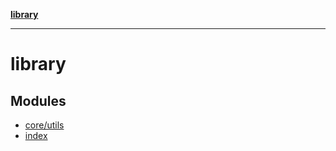 [**library**](README.md)

***

# library

## Modules

- [core/utils](core/utils/README.md)
- [index](index/README.md)
